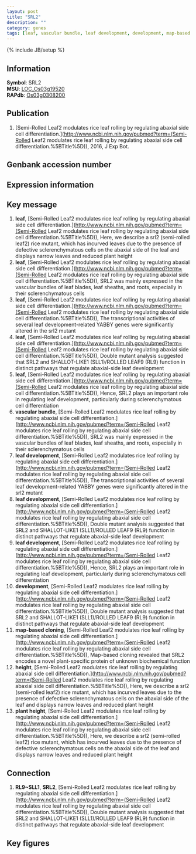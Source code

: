 ```yaml
---
layout: post
title: "SRL2"
description: ""
category: genes
tags: [leaf, vascular bundle, leaf development, development, map-based cloning, height, plant height, Gene]
---
```

{% include JB/setup %}

## Information
__Symbol__: SRL2  
__MSU__: [LOC_Os03g19520](http://rice.plantbiology.msu.edu/cgi-bin/ORF_infopage.cgi?orf=LOC_Os03g19520)  
__RAPdb__: [Os03g0308200](http://rapdb.dna.affrc.go.jp/viewer/gbrowse_details/irgsp1?name=Os03g0308200)  

## Publication
1. [Semi-Rolled Leaf2 modulates rice leaf rolling by regulating abaxial side cell differentiation.](http://www.ncbi.nlm.nih.gov/pubmed?term=(Semi-Rolled Leaf2 modulates rice leaf rolling by regulating abaxial side cell differentiation.%5BTitle%5D)), 2016, J Exp Bot.

## Genbank accession number

## Expression information

## Key message
1. __leaf__, [Semi-Rolled Leaf2 modulates rice leaf rolling by regulating abaxial side cell differentiation.](http://www.ncbi.nlm.nih.gov/pubmed?term=(Semi-Rolled Leaf2 modulates rice leaf rolling by regulating abaxial side cell differentiation.%5BTitle%5D)),  Here, we describe a srl2 (semi-rolled leaf2) rice mutant, which has incurved leaves due to the presence of defective sclerenchymatous cells on the abaxial side of the leaf and displays narrow leaves and reduced plant height
2. __leaf__, [Semi-Rolled Leaf2 modulates rice leaf rolling by regulating abaxial side cell differentiation.](http://www.ncbi.nlm.nih.gov/pubmed?term=(Semi-Rolled Leaf2 modulates rice leaf rolling by regulating abaxial side cell differentiation.%5BTitle%5D)),  SRL2 was mainly expressed in the vascular bundles of leaf blades, leaf sheaths, and roots, especially in their sclerenchymatous cells
3. __leaf__, [Semi-Rolled Leaf2 modulates rice leaf rolling by regulating abaxial side cell differentiation.](http://www.ncbi.nlm.nih.gov/pubmed?term=(Semi-Rolled Leaf2 modulates rice leaf rolling by regulating abaxial side cell differentiation.%5BTitle%5D)),  The transcriptional activities of several leaf development-related YABBY genes were significantly altered in the srl2 mutant
4. __leaf__, [Semi-Rolled Leaf2 modulates rice leaf rolling by regulating abaxial side cell differentiation.](http://www.ncbi.nlm.nih.gov/pubmed?term=(Semi-Rolled Leaf2 modulates rice leaf rolling by regulating abaxial side cell differentiation.%5BTitle%5D)),  Double mutant analysis suggested that SRL2 and SHALLOT-LIKE1 (SLL1)/ROLLED LEAF9 (RL9) function in distinct pathways that regulate abaxial-side leaf development
5. __leaf__, [Semi-Rolled Leaf2 modulates rice leaf rolling by regulating abaxial side cell differentiation.](http://www.ncbi.nlm.nih.gov/pubmed?term=(Semi-Rolled Leaf2 modulates rice leaf rolling by regulating abaxial side cell differentiation.%5BTitle%5D)),  Hence, SRL2 plays an important role in regulating leaf development, particularly during sclerenchymatous cell differentiation
6. __vascular bundle__, [Semi-Rolled Leaf2 modulates rice leaf rolling by regulating abaxial side cell differentiation.](http://www.ncbi.nlm.nih.gov/pubmed?term=(Semi-Rolled Leaf2 modulates rice leaf rolling by regulating abaxial side cell differentiation.%5BTitle%5D)),  SRL2 was mainly expressed in the vascular bundles of leaf blades, leaf sheaths, and roots, especially in their sclerenchymatous cells
7. __leaf development__, [Semi-Rolled Leaf2 modulates rice leaf rolling by regulating abaxial side cell differentiation.](http://www.ncbi.nlm.nih.gov/pubmed?term=(Semi-Rolled Leaf2 modulates rice leaf rolling by regulating abaxial side cell differentiation.%5BTitle%5D)),  The transcriptional activities of several leaf development-related YABBY genes were significantly altered in the srl2 mutant
8. __leaf development__, [Semi-Rolled Leaf2 modulates rice leaf rolling by regulating abaxial side cell differentiation.](http://www.ncbi.nlm.nih.gov/pubmed?term=(Semi-Rolled Leaf2 modulates rice leaf rolling by regulating abaxial side cell differentiation.%5BTitle%5D)),  Double mutant analysis suggested that SRL2 and SHALLOT-LIKE1 (SLL1)/ROLLED LEAF9 (RL9) function in distinct pathways that regulate abaxial-side leaf development
9. __leaf development__, [Semi-Rolled Leaf2 modulates rice leaf rolling by regulating abaxial side cell differentiation.](http://www.ncbi.nlm.nih.gov/pubmed?term=(Semi-Rolled Leaf2 modulates rice leaf rolling by regulating abaxial side cell differentiation.%5BTitle%5D)),  Hence, SRL2 plays an important role in regulating leaf development, particularly during sclerenchymatous cell differentiation
10. __development__, [Semi-Rolled Leaf2 modulates rice leaf rolling by regulating abaxial side cell differentiation.](http://www.ncbi.nlm.nih.gov/pubmed?term=(Semi-Rolled Leaf2 modulates rice leaf rolling by regulating abaxial side cell differentiation.%5BTitle%5D)),  Double mutant analysis suggested that SRL2 and SHALLOT-LIKE1 (SLL1)/ROLLED LEAF9 (RL9) function in distinct pathways that regulate abaxial-side leaf development
11. __map-based cloning__, [Semi-Rolled Leaf2 modulates rice leaf rolling by regulating abaxial side cell differentiation.](http://www.ncbi.nlm.nih.gov/pubmed?term=(Semi-Rolled Leaf2 modulates rice leaf rolling by regulating abaxial side cell differentiation.%5BTitle%5D)),  Map-based cloning revealed that SRL2 encodes a novel plant-specific protein of unknown biochemical function
12. __height__, [Semi-Rolled Leaf2 modulates rice leaf rolling by regulating abaxial side cell differentiation.](http://www.ncbi.nlm.nih.gov/pubmed?term=(Semi-Rolled Leaf2 modulates rice leaf rolling by regulating abaxial side cell differentiation.%5BTitle%5D)),  Here, we describe a srl2 (semi-rolled leaf2) rice mutant, which has incurved leaves due to the presence of defective sclerenchymatous cells on the abaxial side of the leaf and displays narrow leaves and reduced plant height
13. __plant height__, [Semi-Rolled Leaf2 modulates rice leaf rolling by regulating abaxial side cell differentiation.](http://www.ncbi.nlm.nih.gov/pubmed?term=(Semi-Rolled Leaf2 modulates rice leaf rolling by regulating abaxial side cell differentiation.%5BTitle%5D)),  Here, we describe a srl2 (semi-rolled leaf2) rice mutant, which has incurved leaves due to the presence of defective sclerenchymatous cells on the abaxial side of the leaf and displays narrow leaves and reduced plant height

## Connection
1. __RL9~SLL1__, __SRL2__, [Semi-Rolled Leaf2 modulates rice leaf rolling by regulating abaxial side cell differentiation.](http://www.ncbi.nlm.nih.gov/pubmed?term=(Semi-Rolled Leaf2 modulates rice leaf rolling by regulating abaxial side cell differentiation.%5BTitle%5D)),  Double mutant analysis suggested that SRL2 and SHALLOT-LIKE1 (SLL1)/ROLLED LEAF9 (RL9) function in distinct pathways that regulate abaxial-side leaf development

## Key figures


